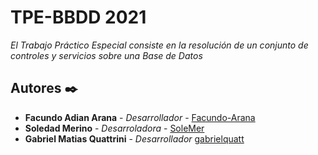 # TPE-BBDD 2021

_El Trabajo Práctico Especial consiste en la resolución de un conjunto de controles y servicios sobre una Base de Datos_

## Autores ✒️

- **Facundo Adian Arana** - _Desarrollador_ - [Facundo-Arana](https://github.com/Facundo-Arana)
- **Soledad Merino** - _Desarroladora_ - [SoleMer](https://github.com/SoleMer)
- **Gabriel Matias Quattrini** - _Desarrollador_ [gabrielquatt](https://github.com/gabrielquatt)
